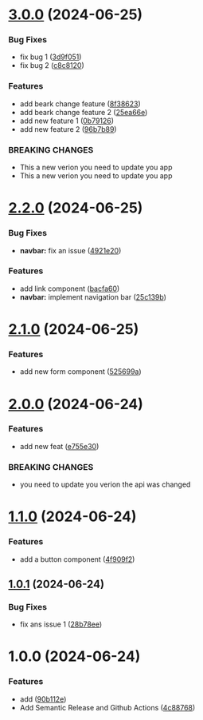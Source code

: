 # [3.0.0](https://github.com/Abderazak-Amiar/semantic-release-demo/compare/v2.2.0...v3.0.0) (2024-06-25)


### Bug Fixes

* fix bug  1 ([3d9f051](https://github.com/Abderazak-Amiar/semantic-release-demo/commit/3d9f0510c18391165041701a9f9b084fee0eeb85))
* fix bug  2 ([c8c8120](https://github.com/Abderazak-Amiar/semantic-release-demo/commit/c8c8120770b1ed1671b872a0ed03e4018b2bc850))


### Features

* add beark change feature ([8f38623](https://github.com/Abderazak-Amiar/semantic-release-demo/commit/8f386230e9288c79d5f05933bf1fb08eb36df558))
* add beark change feature 2 ([25ea66e](https://github.com/Abderazak-Amiar/semantic-release-demo/commit/25ea66e85177d45291c5dd0eacbf92789854cc20))
* add new feature 1 ([0b79126](https://github.com/Abderazak-Amiar/semantic-release-demo/commit/0b7912629df6fb3d98190858eecaf428f86b2204))
* add new feature 2 ([96b7b89](https://github.com/Abderazak-Amiar/semantic-release-demo/commit/96b7b89d89d9133d75412863e94699d33dad2e93))


### BREAKING CHANGES

* This a new verion you need to update you app
* This a new verion you need to update you app

# [2.2.0](https://github.com/Abderazak-Amiar/semantic-release-demo/compare/v2.1.0...v2.2.0) (2024-06-25)


### Bug Fixes

* **navbar:** fix an issue ([4921e20](https://github.com/Abderazak-Amiar/semantic-release-demo/commit/4921e208103ec988c5d5973997d53bb9b7dc26b9))


### Features

* add link component ([bacfa60](https://github.com/Abderazak-Amiar/semantic-release-demo/commit/bacfa60a6e3dc271b551f4407afb4fa4fce2b37b))
* **navbar:** implement navigation bar ([25c139b](https://github.com/Abderazak-Amiar/semantic-release-demo/commit/25c139bc152817b525856f5950bd46955577c067))

# [2.1.0](https://github.com/Abderazak-Amiar/semantic-release-demo/compare/v2.0.0...v2.1.0) (2024-06-25)


### Features

* add new form component ([525699a](https://github.com/Abderazak-Amiar/semantic-release-demo/commit/525699ac1e6122d1452c2c0d938b0df0791db39a))

# [2.0.0](https://github.com/Abderazak-Amiar/semantic-release-demo/compare/v1.1.0...v2.0.0) (2024-06-24)


### Features

* add new feat ([e755e30](https://github.com/Abderazak-Amiar/semantic-release-demo/commit/e755e30bc056c9460d7c09c3485a08ca286df775))


### BREAKING CHANGES

* you need to update you verion the api was changed

# [1.1.0](https://github.com/Abderazak-Amiar/semantic-release-demo/compare/v1.0.1...v1.1.0) (2024-06-24)


### Features

* add a button component ([4f909f2](https://github.com/Abderazak-Amiar/semantic-release-demo/commit/4f909f26d207b371210e5a090beb26a7db17f290))

## [1.0.1](https://github.com/Abderazak-Amiar/semantic-release-demo/compare/v1.0.0...v1.0.1) (2024-06-24)


### Bug Fixes

* fix ans issue 1 ([28b78ee](https://github.com/Abderazak-Amiar/semantic-release-demo/commit/28b78ee3d29798e398e4b46511e13af22d0f8492))

# 1.0.0 (2024-06-24)


### Features

* add ([90b112e](https://github.com/Abderazak-Amiar/semantic-release-demo/commit/90b112e1174039130263dc5fb7b0b45f6b692d60))
* Add Semantic Release and Github Actions ([4c88768](https://github.com/Abderazak-Amiar/semantic-release-demo/commit/4c887689ef3f4823a192283976d7ed2c10a2291d))
